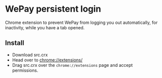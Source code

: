 # WePay persistent login

Chrome extension to prevent WePay from logging you out automatically, for inactivity, while you have a tab opened.

## Install

* Download src.crx
* Head over to [chrome://extensions/](chrome://extensions/)
* Drag src.crx over the `chrome://extensions` page and accept permissions.

